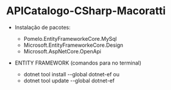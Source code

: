 ﻿# APICatalogo-CSharp-Macoratti

- Instalação de pacotes:
  - Pomelo.EntityFrameworkeCore.MySql
  - Microsoft.EntityFrameworkeCore.Design
  - Microsoft.AspNetCore.OpenApi
 
- ENTITY FRAMEWORK (comandos para no terminal)
  - dotnet tool install --global dotnet-ef
    ou
  - dotnet tool update --global dotnet-ef
